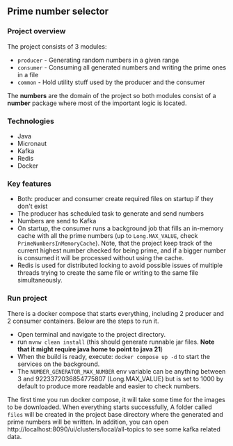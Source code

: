 ## Prime number selector
### Project overview
The project consists of 3 modules:
- `producer` - Generating random numbers in a given range
- `consumer` - Consuming all generated numbers and writing the prime ones in a file
- `common` - Hold utility stuff used by the producer and the consumer

The **numbers** are the domain of the project so both modules consist of a **number** package
where most of the important logic is located.

### Technologies
- Java
- Micronaut
- Kafka
- Redis
- Docker

### Key features
- Both: producer and consumer create required files on startup if they don't exist
- The producer has scheduled task to generate and send numbers
- Numbers are send to Kafka
- On startup, the consumer runs a background job that fills an in-memory cache with all the prime numbers (up to `Long.MAX_VALUE`, check `PrimeNumbersInMemoryCache`).
Note, that the project keep track of the current highest number checked for being prime, and if a bigger number is consumed
it will be processed without using the cache.
- Redis is used for distributed locking to avoid possible issues of multiple threads trying to create the same file or writing to the same file simultaneously.

### Run project
There is a docker compose that starts everything, including 2 producer and 2 consumer containers. Below are the steps to run it.

- Open terminal and navigate to the project directory.
- run `mvnw clean install` (this should generate runnable jar files. **Note that it might require java home to point to java 21**)
- When the build is ready, execute: `docker compose up -d` to start the services on the background.
- The `NUMBER_GENERATOR_MAX_NUMBER` env variable can be anything between 3 and 9223372036854775807 (Long.MAX_VALUE) but is set to 1000 by default to produce more readable and easier to check numbers.

The first time you run docker compose, it will take some time for the images to be downloaded. When everything starts successfully,
A folder called `files` will be created in the project base directory where the generated and prime numbers will be written.
In addition, you can open http://localhost:8090/ui/clusters/local/all-topics to see some kafka related data.


